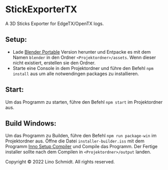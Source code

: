 # StickExporterTX

A 3D Sticks Exporter for EdgeTX/OpenTX logs.

Setup:
------
- Lade [Blender Portable](https://www.blender.org/download) Version herunter und Entpacke es mit dem Namen `blender` in den Ordner `<Projektordner>/assets`.
Wenn dieser nicht existiert, erstellen sie den Ordner.
- Starte eine Console in dem Projektordner und führe den Befehl `npm install` aus um alle notwendingen packages zu installieren.

Start:
------
Um das Programm zu starten, führe den Befehl `npm start` im Projektordner aus.

Build Windows:
------
Um das Programm zu Builden, führe den Befehl `npm run package-win` im Projektordner aus.
Öffne die Datei `installer-builder.iss` mit dem Programm [Inno Setup Compiler](https://jrsoftware.org/isdl.php#stable) und Compile das Programm.
Der Fertige installer sollte nach dem Compilen in `<Projektordner>/output` landen.


Copyright © 2022 Lino Schmidt. All rights reserved.